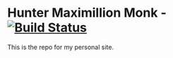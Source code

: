 # Hunter Maximillion Monk - [![Build Status](https://travis-ci.org/huntermonk/huntermonk.github.io.svg?branch=master)](https://travis-ci.org/huntermonk/huntermonk.github.io)
This is the repo for my personal site.
